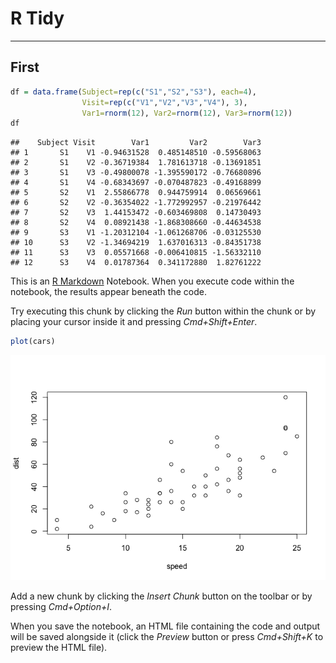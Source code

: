 R Tidy
================

------------------------------------------------------------------------

First
-----

``` r
df = data.frame(Subject=rep(c("S1","S2","S3"), each=4),
                Visit=rep(c("V1","V2","V3","V4"), 3),
                Var1=rnorm(12), Var2=rnorm(12), Var3=rnorm(12))
df
```

    ##    Subject Visit        Var1         Var2        Var3
    ## 1       S1    V1 -0.94631528  0.485148510 -0.59568063
    ## 2       S1    V2 -0.36719384  1.781613718 -0.13691851
    ## 3       S1    V3 -0.49800078 -1.395590172 -0.76680896
    ## 4       S1    V4 -0.68343697 -0.070487823 -0.49168899
    ## 5       S2    V1  2.55866778  0.944759914  0.06569661
    ## 6       S2    V2 -0.36354022 -1.772992957 -0.21976442
    ## 7       S2    V3  1.44153472 -0.603469808  0.14730493
    ## 8       S2    V4  0.08921438 -1.868308660 -0.44634538
    ## 9       S3    V1 -1.20312104 -1.061268706 -0.03125530
    ## 10      S3    V2 -1.34694219  1.637016313 -0.84351738
    ## 11      S3    V3  0.05571668 -0.006410815 -1.56332110
    ## 12      S3    V4  0.01787364  0.341172880  1.82761222

This is an [R Markdown](http://rmarkdown.rstudio.com) Notebook. When you execute code within the notebook, the results appear beneath the code.

Try executing this chunk by clicking the *Run* button within the chunk or by placing your cursor inside it and pressing *Cmd+Shift+Enter*.

``` r
plot(cars)
```

![](Rtidy_files/figure-markdown_github/unnamed-chunk-2-1.png)

Add a new chunk by clicking the *Insert Chunk* button on the toolbar or by pressing *Cmd+Option+I*.

When you save the notebook, an HTML file containing the code and output will be saved alongside it (click the *Preview* button or press *Cmd+Shift+K* to preview the HTML file).
